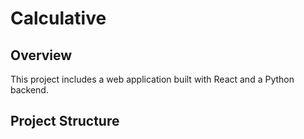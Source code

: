 # Calculative

## Overview

This project includes a web application built with React and a Python backend.

## Project Structure